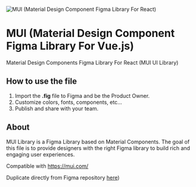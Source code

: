 ![MUI (Material Design Component Figma Library For React)](https://miro.medium.com/max/1400/1*psZCUmXNN0ds0-xL-v3Bqg.png)

# MUI (Material Design Component Figma Library For Vue.js)
Material Design Components Figma Library For React (MUI UI Library)

## How to use the file
1. Import the **.fig** file to Figma and be the Product Owner.
1. Customize colors, fonts, components, etc...
1. Publish and share with your team.

## About
MUI Library is a Figma Library based on Material Components. The goal of this file is to provide designers with the right Figma library to build rich and engaging user experiences.

Compatible with https://mui.com/

Duplicate directly from Figma repository [here](https://www.figma.com/community/file/1062292530585891793/MUI-(Material-Design-Component-Figma-Library-For-React)))
